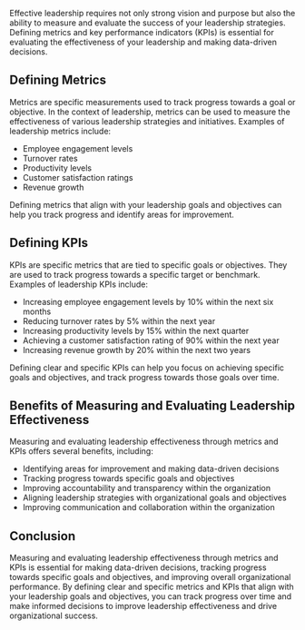 
Effective leadership requires not only strong vision and purpose but also the ability to measure and evaluate the success of your leadership strategies. Defining metrics and key performance indicators (KPIs) is essential for evaluating the effectiveness of your leadership and making data-driven decisions.

Defining Metrics
----------------

Metrics are specific measurements used to track progress towards a goal or objective. In the context of leadership, metrics can be used to measure the effectiveness of various leadership strategies and initiatives. Examples of leadership metrics include:

* Employee engagement levels
* Turnover rates
* Productivity levels
* Customer satisfaction ratings
* Revenue growth

Defining metrics that align with your leadership goals and objectives can help you track progress and identify areas for improvement.

Defining KPIs
-------------

KPIs are specific metrics that are tied to specific goals or objectives. They are used to track progress towards a specific target or benchmark. Examples of leadership KPIs include:

* Increasing employee engagement levels by 10% within the next six months
* Reducing turnover rates by 5% within the next year
* Increasing productivity levels by 15% within the next quarter
* Achieving a customer satisfaction rating of 90% within the next year
* Increasing revenue growth by 20% within the next two years

Defining clear and specific KPIs can help you focus on achieving specific goals and objectives, and track progress towards those goals over time.

Benefits of Measuring and Evaluating Leadership Effectiveness
-------------------------------------------------------------

Measuring and evaluating leadership effectiveness through metrics and KPIs offers several benefits, including:

* Identifying areas for improvement and making data-driven decisions
* Tracking progress towards specific goals and objectives
* Improving accountability and transparency within the organization
* Aligning leadership strategies with organizational goals and objectives
* Improving communication and collaboration within the organization

Conclusion
----------

Measuring and evaluating leadership effectiveness through metrics and KPIs is essential for making data-driven decisions, tracking progress towards specific goals and objectives, and improving overall organizational performance. By defining clear and specific metrics and KPIs that align with your leadership goals and objectives, you can track progress over time and make informed decisions to improve leadership effectiveness and drive organizational success.
